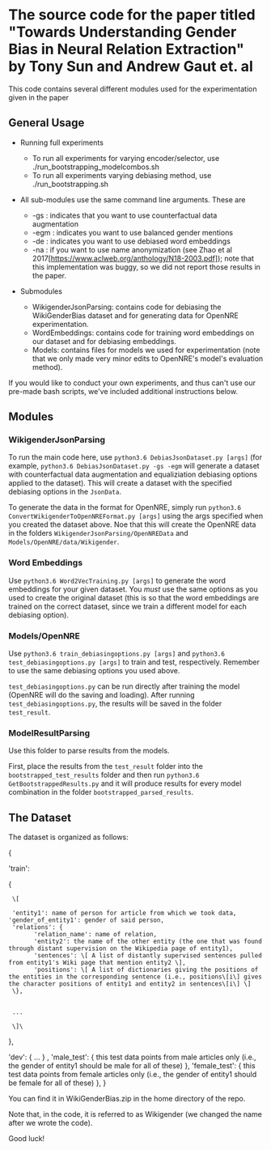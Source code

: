 # The source code for the paper titled "Towards Understanding Gender Bias in Neural Relation Extraction" by Tony Sun and Andrew Gaut et. al

This code contains several different modules used for the experimentation given in the paper

## General Usage

* Running full experiments
  * To run all experiments for varying encoder/selector, use ./run_bootstrapping_modelcombos.sh
  * To run all experiments varying debiasing method, use ./run_bootstrapping.sh

* All sub-modules use the same command line arguments. These are
  * -gs : indicates that you want to use counterfactual data augmentation
  * -egm : indicates you want to use balanced gender mentions
  * -de : indicates you want to use debiased word embeddings
  * -na : if you want to use name anonymization (see Zhao et al 2017[https://www.aclweb.org/anthology/N18-2003.pdf]); note that this implementation was buggy, so we did not report those results in the paper.  
  
  
* Submodules
  * WikigenderJsonParsing: contains code for debiasing the WikiGenderBias dataset and for generating data for OpenNRE experimentation.
  * WordEmbeddings: contains code for training word embeddings on our dataset and for debiasing embeddings.
  * Models: contains files for models we used for experimentation (note that we only made very minor edits to OpenNRE's model's evaluation method).
  
  
If you would like to conduct your own experiments, and thus can't use our pre-made bash scripts, we've included additional instructions below.

## Modules
  
### WikigenderJsonParsing

To run the main code here, use `python3.6 DebiasJsonDataset.py [args]` (for example, `python3.6 DebiasJsonDataset.py -gs -egm` will generate a dataset with counterfactual data augmentation and equaliziation debiasing options applied to the dataset). This will create a dataset with the specified debiasing options in the `JsonData`.

To generate the data in the format for OpenNRE, simply run `python3.6 ConvertWikigenderToOpenNREFormat.py [args]` using the args specified when you created the dataset above. Noe that this will create the OpenNRE data in the folders `WikigenderJsonParsing/OpenNREData` and `Models/OpenNRE/data/Wikigender`. 

### Word Embeddings
Use `python3.6 Word2VecTraining.py [args]` to generate the word embeddings for your given dataset. You *must* use the same options as you used to create the original dataset (this is so that the word embeddings are trained on the correct dataset, since we train a different model for each debiasing option).


### Models/OpenNRE

Use `python3.6 train_debiasingoptions.py [args]` and `python3.6 test_debiasingoptions.py [args]` to train and test, respectively. Remember to use the same debiasing options you used above.

`test_debiasingoptions.py` can be run directly after training the model (OpenNRE will do the saving and loading). After running `test_debiasingoptions.py`, the results will be saved in the folder `test_result`.


### ModelResultParsing

Use this folder to parse results from the models.

First, place the results from the `test_result` folder into the `bootstrapped_test_results` folder and then run `python3.6 GetBootstrappedResults.py` and it will produce results for every model combination in the folder `bootstrapped_parsed_results`.

## The Dataset

The dataset is organized as follows:

\{  

  'train':  
  
  \{  
  
     \[  
     
     'entity1': name of person for article from which we took data, 'gender_of_entity1': gender of said person, 
     'relations': {
           'relation_name': name of relation,
           'entity2': the name of the other entity (the one that was found through distant supervision on the Wikipedia page of entity1),
           'sentences': \[ A list of distantly supervised sentences pulled from entity1's Wiki page that mention entity2 \],
           'positions': \[ A list of dictionaries giving the positions of the entities in the corresponding sentence (i.e., positions\[i\] gives the character positions of entity1 and entity2 in sentences\[i\] \]
     \},
     
     
     ...
     
     \]\
  \},
  
  'dev': 
  \{ 
  ...
  \}
  ,
  'male_test':
  \{
     this test data points from male articles only (i.e., the gender of entity1 should be male for all of these)
  \},
  'female_test':
  \{
     this test data points from female articles only (i.e., the gender of entity1 should be female for all of these)
  \},
\}

You can find it in WikiGenderBias.zip in the home directory of the repo.

Note that, in the code, it is referred to as Wikigender (we changed the name after we wrote the code).



Good luck!



